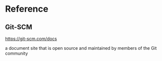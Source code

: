 # Reference

## Git-SCM
https://git-scm.com/docs

a document site that is open source and maintained by members of the Git community
